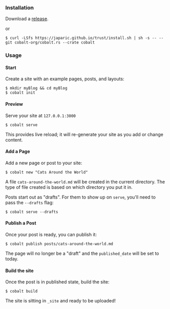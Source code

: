 ---
---
<section class="introduction">
<div class="inner">

### Installation

Download a [release](https://github.com/cobalt-org/cobalt.rs/releases).

or

```
$ curl -LSfs https://japaric.github.io/trust/install.sh | sh -s -- --git cobalt-org/cobalt.rs --crate cobalt
```

### Usage

#### Start

Create a site with an example pages, posts, and layouts:
```
$ mkdir myBlog && cd myBlog
$ cobalt init
```

#### Preview

Serve your site at `127.0.0.1:3000`
```
$ cobalt serve
```
This provides live reload; it will re-generate your site as you add or change content.

#### Add a Page

Add a new page or post to your site:
```
$ cobalt new "Cats Around the World"
```

A file `cats-around-the-world.md` will be created in the current directory.
The type of file created is based on which directory you put it in.

Posts start out as "drafts".  For them to show up on `serve`, you'll need to
pass the `--drafts` flag:
```
$ cobalt serve --drafts
```

#### Publish a Post

Once your post is ready, you can publish it:
```
$ cobalt publish posts/cats-around-the-world.md
```

The page will no longer be a "draft" and the `published_date` will be set to today.

#### Build the site

Once the post is in published state, build the site:
```
$ cobalt build
```

The site is sitting in `_site` and ready to be uploaded!